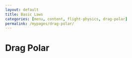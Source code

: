 ```yaml
---
layout: default
title: Basic Laws
categories: [menu, content, flight-physics, drag-polar]
permalink: /mypages/drag-polar/
---
```


# Drag Polar
